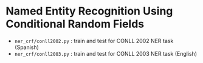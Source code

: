 # Named Entity Recognition Using Conditional Random Fields

* `ner_crf/conll2002.py` : train and test for CONLL 2002 NER task (Spanish)
* `ner_crf/conll2003.py` : train and test for CONLL 2003 NER task (English)